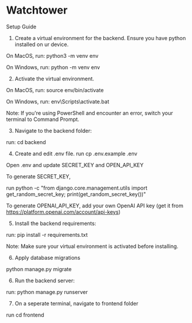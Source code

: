 # Watchtower

Setup Guide

1) Create a virtual environment for the backend. Ensure you have python installed on ur device.

On MacOS, run: python3 -m venv env

On Windows, run: python -m venv env

2) Activate the virtual environment.
   
On MacOS, run: source env/bin/activate

On Windows, run: env\Scripts\activate.bat

Note: If you're using PowerShell and encounter an error, switch your terminal to Command Prompt.

3) Navigate to the backend folder:
   
run: cd backend

4) Create and edit .env file.
run cp .env.example .env

Open .env and update SECRET_KEY and OPEN_API_KEY

To generate SECRET_KEY, 

run python -c "from django.core.management.utils import get_random_secret_key; print(get_random_secret_key())"


To generate OPENAI_API_KEY, add your own OpenAI API key (get it from https://platform.openai.com/account/api-keys)

5) Install the backend requirements:
   
run: pip install -r requirements.txt

Note: Make sure your virtual environment is activated before installing.

6) Apply database migrations

python manage.py migrate


6) Run the backend server:
   
run: python manage.py runserver

7) On a seperate terminal, navigate to frontend folder

run cd frontend
